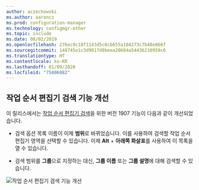 ```yaml
---
author: aczechowski
ms.author: aaroncz
ms.prod: configuration-manager
ms.technology: configmgr-other
ms.topic: include
ms.date: 08/02/2019
ms.openlocfilehash: 276ec9c18f1143d5c6cb655a184273c7b48e066f
ms.sourcegitcommit: 148745e1c3d9817d8beea20684a54436210959c6
ms.translationtype: HT
ms.contentlocale: ko-KR
ms.lasthandoff: 01/09/2020
ms.locfileid: "75806082"
---
```

## <a name="bkmk_tssearch"></a> 작업 순서 편집기 검색 기능 개선

<!--4621085-->

이 릴리스에서는 [작업 순서 편집기 검색](/sccm/core/get-started/2019/technical-preview-1907#bkmk_tsedit)을 위한 버전 1907 기능이 다음과 같이 개선되었습니다.

- 검색 옵션 목록 이름이 이제 **범위**로 바뀌었습니다. 이를 사용하여 검색할 작업 순서 편집기 영역을 선택할 수 있습니다. 이제 **Alt** + **아래쪽 화살표**를 사용하여 이 목록을 열 수 있습니다.

- 검색 범위를 **그룹**으로 지정하는 대신, **그룹 이름** 또는 **그룹 설명**에 대해 검색할 수 있습니다.

![작업 순서 편집기 검색 기능 개선](../../media/4621085-task-sequence-search-1908.png)
